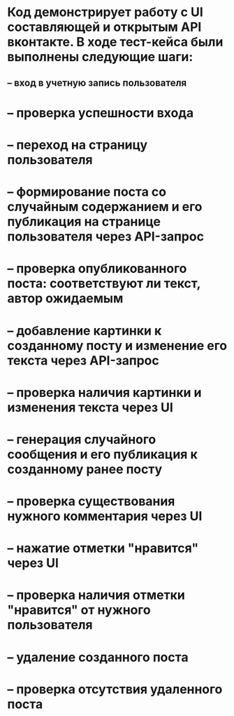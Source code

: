 # Код демонстрирует работу с UI составляющей и открытым API вконтакте. В ходе тест-кейса были выполнены следующие шаги: 
## – вход в учетную запись пользователя
# – проверка успешности входа 
# – переход на страницу пользователя
# – формирование поста со случайным содержанием и его публикация на странице пользователя через API-запрос
# – проверка опубликованного поста: соответствуют ли текст, автор ожидаемым
# – добавление картинки к созданному посту и изменение его текста через API-запрос
# – проверка наличия картинки и изменения текста через UI
# – генерация случайного сообщения и его публикация к созданному ранее посту
# – проверка существования нужного комментария через UI
# – нажатие отметки "нравится" через UI
# – проверка наличия отметки "нравится" от нужного пользователя
# – удаление созданного поста
# – проверка отсутствия удаленного поста
